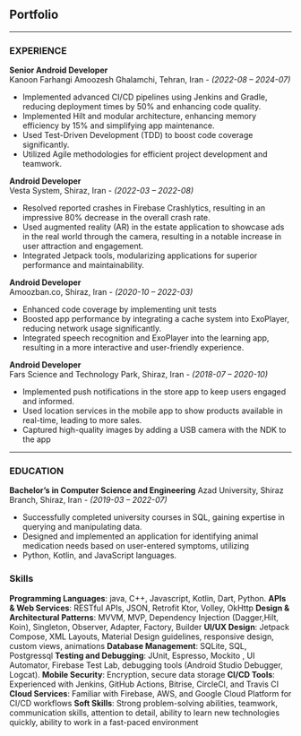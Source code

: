 ## Portfolio

---

### EXPERIENCE

**Senior Android Developer**<br>
Kanoon Farhangi Amoozesh Ghalamchi, Tehran, Iran - *(2022-08 – 2024-07)*
- Implemented advanced CI/CD pipelines using Jenkins and Gradle, reducing deployment times by 50% and enhancing code
quality.
- Implemented Hilt and modular architecture, enhancing memory efficiency by 15% and simplifying app maintenance.
- Used Test-Driven Development (TDD) to boost code coverage significantly.
- Utilized Agile methodologies for efficient project development and teamwork.

**Android Developer**<br>
Vesta System, Shiraz, Iran - *(2022-03 – 2022-08)*
- Resolved reported crashes in Firebase Crashlytics, resulting in an impressive 80% decrease in the overall crash rate.
- Used augmented reality (AR) in the estate application to showcase ads in the real world through the camera, resulting in a notable increase in user attraction and engagement.
- Integrated Jetpack tools, modularizing applications for superior performance and maintainability.


**Android Developer**<br>
Amoozban.co, Shiraz, Iran - *(2020-10 – 2022-03)*
- Enhanced code coverage by implementing unit tests
- Boosted app performance by integrating a cache system into ExoPlayer, reducing network usage significantly.
- Integrated speech recognition and ExoPlayer into the learning app, resulting in a more interactive and user-friendly experience.

**Android Developer**<br>
Fars Science and Technology Park, Shiraz, Iran - *(2018-07 – 2020-10)*
- Implemented push notifications in the store app to keep users engaged and informed.
- Used location services in the mobile app to show products available in real-time, leading to more sales.
- Captured high-quality images by adding a USB camera with the NDK to the app

---

### EDUCATION

**Bachelor’s in Computer Science and Engineering**
Azad University, Shiraz Branch, Shiraz, Iran - *(2019-03 – 2022-07)*<br>
+ Successfully completed university courses in SQL, gaining expertise in querying and manipulating data.
+ Designed and implemented an application for identifying animal medication needs based on user-entered symptoms, utilizing
+ Python, Kotlin, and JavaScript languages.

### Skills

**Programming Languages**: java, C++, Javascript, Kotlin, Dart, Python.
**APIs & Web Services**: RESTful APIs, JSON, Retrofit Ktor, Volley, OkHttp
**Design & Architectural Patterns**: MVVM, MVP, Dependency Injection (Dagger,Hilt, Koin), Singleton, Observer,
Adapter, Factory, Builder
**UI/UX Design**: Jetpack Compose, XML Layouts, Material Design guidelines, responsive design, custom views, animations
**Database Management**: SQLite, SQL, Postgressql
**Testing and Debugging**: JUnit, Espresso, Mockito , UI Automator, Firebase Test Lab, debugging tools (Android Studio
Debugger, Logcat).
**Mobile Security**: Encryption, secure data storage
**CI/CD Tools**: Experienced with Jenkins, GitHub Actions, Bitrise, CircleCI, and Travis CI
**Cloud Services**: Familiar with Firebase, AWS, and Google Cloud Platform for CI/CD workflows
**Soft Skills**: Strong problem-solving abilities, teamwork, communication skills, attention to detail, ability to learn new
technologies quickly, ability to work in a fast-paced environment
